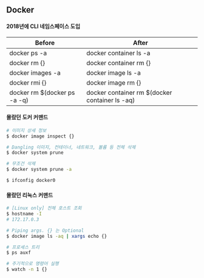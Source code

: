 ## Docker

#### 2018년에 CLI 네임스페이스 도입

Before|After
---|---
docker ps -a|docker container ls -a
docker rm {}|docker container rm {}
docker images -a|docker image ls -a
docker rmi {}|docker image rm {}
docker rm $(docker ps -a -q)|docker container rm $(docker container ls -aq)

#### 몰랐던 도커 커맨드

```bash
# 이미지 상세 정보
$ docker image inspect {}

# Dangling 이미지, 컨테이너, 네트워크, 볼륨 등 전체 삭제
$ docker system prune

# 무조건 삭제
$ docker system prune -a

$ ifconfig docker0
```

#### 몰랐던 리눅스 커맨드

```bash
# [Linux only] 전체 호스트 조회
$ hostname -I
# 172.17.0.3

# Piping args. {} 는 Optional
$ docker image ls -aq | xargs echo {}

# 프로세스 트리
$ ps auxf

# 주기적으로 명령어 실행
$ watch -n 1 {}
```

